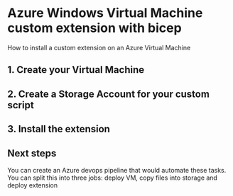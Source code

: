 # Azure Windows Virtual Machine custom extension with bicep
How to install a custom extension on an Azure Virtual Machine

## 1. Create your Virtual Machine
## 2. Create a Storage Account for your custom script
## 3. Install the extension 

## Next steps
You can create an Azure devops pipeline that would automate these tasks. You can split this into three jobs: deploy VM, copy files into storage and deploy extension 

